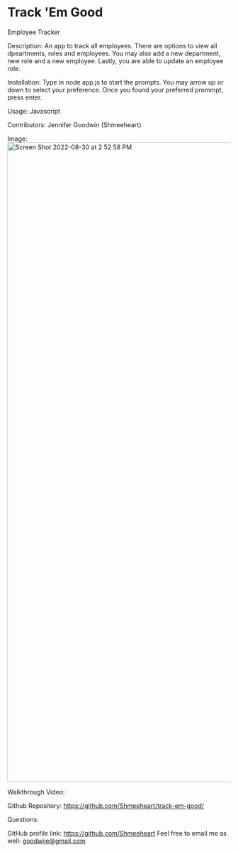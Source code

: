 # Track 'Em Good
Employee Tracker

Description: 
An app to track all employees. There are options to view all dpeartments, roles and employees. You may also add a new department, new role and a new employee. Lastly, you are able to update an employee role. 

Installation: 
Type in node app.js to start the prompts. You may arrow up or down to select your preference. Once you found your preferred prommpt, press enter.

Usage: 
Javascript

Contributors: 
Jennifer Goodwin (Shmeeheart)

Image: <img width="1440" alt="Screen Shot 2022-08-30 at 2 52 58 PM" src="https://user-images.githubusercontent.com/99705924/187579821-09d51a6e-a7d1-496c-bd50-64dcc94cc52f.png">

Walkthrough Video: 

Github Repository: 
https://github.com/Shmeeheart/track-em-good/

Questions: 

GitHub profile link: https://github.com/Shmeeheart
Feel free to email me as well: goodwije@gmail.com
